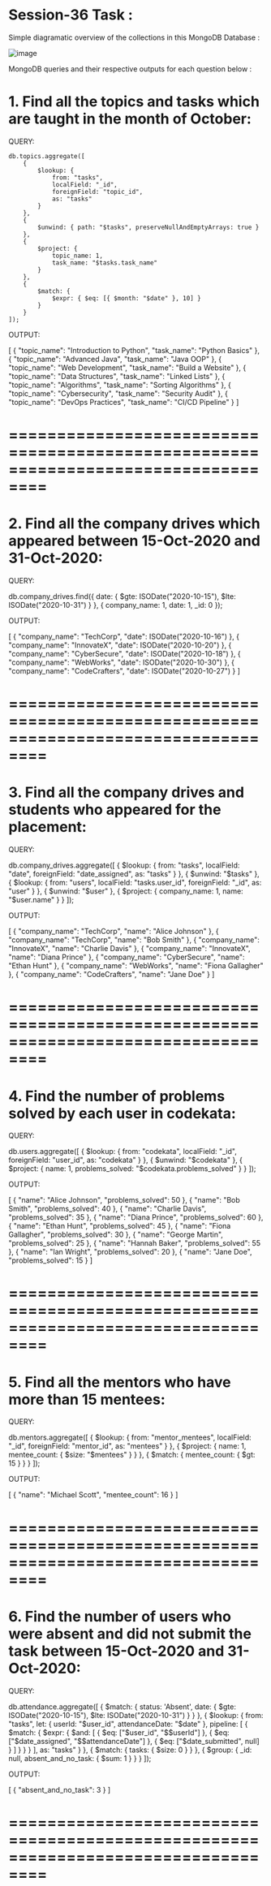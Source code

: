 # Session-36 Task :

Simple diagramatic overview of the collections in this MongoDB Database :

![image](https://github.com/user-attachments/assets/6c99a051-b6ae-4fdd-b430-47a26b08964f)


MongoDB queries and their respective outputs for each question below :

# 1. Find all the topics and tasks which are taught in the month of October:

QUERY:

```
db.topics.aggregate([
    {
        $lookup: {
            from: "tasks",
            localField: "_id",
            foreignField: "topic_id",
            as: "tasks"
        }
    },
    {
        $unwind: { path: "$tasks", preserveNullAndEmptyArrays: true }
    },
    {
        $project: {
            topic_name: 1,
            task_name: "$tasks.task_name"
        }
    },
    {
        $match: {
            $expr: { $eq: [{ $month: "$date" }, 10] }
        }
    }
]);
```

OUTPUT:

[
    { "topic_name": "Introduction to Python", "task_name": "Python Basics" },
    { "topic_name": "Advanced Java", "task_name": "Java OOP" },
    { "topic_name": "Web Development", "task_name": "Build a Website" },
    { "topic_name": "Data Structures", "task_name": "Linked Lists" },
    { "topic_name": "Algorithms", "task_name": "Sorting Algorithms" },
    { "topic_name": "Cybersecurity", "task_name": "Security Audit" },
    { "topic_name": "DevOps Practices", "task_name": "CI/CD Pipeline" }
]

==================================================================================
==================================================================================

# 2. Find all the company drives which appeared between 15-Oct-2020 and 31-Oct-2020:

QUERY:

db.company_drives.find({
    date: {
        $gte: ISODate("2020-10-15"),
        $lte: ISODate("2020-10-31")
    }
}, {
    company_name: 1,
    date: 1,
    _id: 0
});

OUTPUT:

[
    { "company_name": "TechCorp", "date": ISODate("2020-10-16") },
    { "company_name": "InnovateX", "date": ISODate("2020-10-20") },
    { "company_name": "CyberSecure", "date": ISODate("2020-10-18") },
    { "company_name": "WebWorks", "date": ISODate("2020-10-30") },
    { "company_name": "CodeCrafters", "date": ISODate("2020-10-27") }
]

==================================================================================
==================================================================================

# 3. Find all the company drives and students who appeared for the placement:

QUERY:

db.company_drives.aggregate([
    {
        $lookup: {
            from: "tasks",
            localField: "date",
            foreignField: "date_assigned",
            as: "tasks"
        }
    },
    {
        $unwind: "$tasks"
    },
    {
        $lookup: {
            from: "users",
            localField: "tasks.user_id",
            foreignField: "_id",
            as: "user"
        }
    },
    {
        $unwind: "$user"
    },
    {
        $project: {
            company_name: 1,
            name: "$user.name"
        }
    }
]);

OUTPUT:

[
    { "company_name": "TechCorp", "name": "Alice Johnson" },
    { "company_name": "TechCorp", "name": "Bob Smith" },
    { "company_name": "InnovateX", "name": "Charlie Davis" },
    { "company_name": "InnovateX", "name": "Diana Prince" },
    { "company_name": "CyberSecure", "name": "Ethan Hunt" },
    { "company_name": "WebWorks", "name": "Fiona Gallagher" },
    { "company_name": "CodeCrafters", "name": "Jane Doe" }
]


==================================================================================
==================================================================================

# 4. Find the number of problems solved by each user in codekata:

QUERY:

db.users.aggregate([
    {
        $lookup: {
            from: "codekata",
            localField: "_id",
            foreignField: "user_id",
            as: "codekata"
        }
    },
    {
        $unwind: "$codekata"
    },
    {
        $project: {
            name: 1,
            problems_solved: "$codekata.problems_solved"
        }
    }
]);


OUTPUT:

[
    { "name": "Alice Johnson", "problems_solved": 50 },
    { "name": "Bob Smith", "problems_solved": 40 },
    { "name": "Charlie Davis", "problems_solved": 35 },
    { "name": "Diana Prince", "problems_solved": 60 },
    { "name": "Ethan Hunt", "problems_solved": 45 },
    { "name": "Fiona Gallagher", "problems_solved": 30 },
    { "name": "George Martin", "problems_solved": 25 },
    { "name": "Hannah Baker", "problems_solved": 55 },
    { "name": "Ian Wright", "problems_solved": 20 },
    { "name": "Jane Doe", "problems_solved": 15 }
]

==================================================================================
==================================================================================

# 5. Find all the mentors who have more than 15 mentees:

QUERY:

db.mentors.aggregate([
    {
        $lookup: {
            from: "mentor_mentees",
            localField: "_id",
            foreignField: "mentor_id",
            as: "mentees"
        }
    },
    {
        $project: {
            name: 1,
            mentee_count: { $size: "$mentees" }
        }
    },
    {
        $match: {
            mentee_count: { $gt: 15 }
        }
    }
]);


OUTPUT:

[
    { "name": "Michael Scott", "mentee_count": 16 }
]

==================================================================================
==================================================================================

# 6. Find the number of users who were absent and did not submit the task between 15-Oct-2020 and 31-Oct-2020:

QUERY:

db.attendance.aggregate([
    {
        $match: {
            status: 'Absent',
            date: {
                $gte: ISODate("2020-10-15"),
                $lte: ISODate("2020-10-31")
            }
        }
    },
    {
        $lookup: {
            from: "tasks",
            let: { userId: "$user_id", attendanceDate: "$date" },
            pipeline: [
                {
                    $match: {
                        $expr: {
                            $and: [
                                { $eq: ["$user_id", "$$userId"] },
                                { $eq: ["$date_assigned", "$$attendanceDate"] },
                                { $eq: ["$date_submitted", null] }
                            ]
                        }
                    }
                }
            ],
            as: "tasks"
        }
    },
    {
        $match: {
            tasks: { $size: 0 }
        }
    },
    {
        $group: {
            _id: null,
            absent_and_no_task: { $sum: 1 }
        }
    }
]);


OUTPUT:

[
    { "absent_and_no_task": 3 }
]

==================================================================================
==================================================================================
